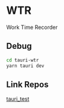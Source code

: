 # WTR
Work Time Recorder


## Debug

```bash
cd tauri-wtr
yarn tauri dev
```

## Link Repos

[tauri_test](https://github.com/marzg510/tauri_test)

